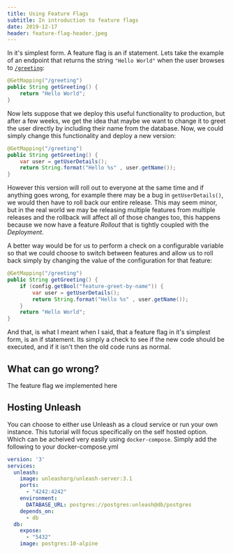 ```yaml
---
title: Using Feature Flags
subtitle: In introduction to feature flags
date: 2019-12-17
header: feature-flag-header.jpeg
---
```


In it's simplest form. A feature flag is an if statement. Lets take the example of an endpoint that returns the string `"Hello World"` when the user browses to [`/greeting`](http://locahost:5000/greeting):

```java
@GetMapping("/greeting")
public String getGreeting() {
    return "Hello World";
}
```

Now lets suppose that we deploy this useful functionality to production, but after a few weeks, we get the idea that maybe we want to change it to greet the user directly by including their name from the database. Now, we could simply change this functionality and deploy a new version:

```java
@GetMapping("/greeting")
public String getGreeting() {
    var user = getUserDetails();
    return String.format("Hello %s" , user.getName());
}
```

However this version will roll out to everyone at the same time and if anything goes wrong, for example there may be a bug in `getUserDetails()`, we would then have to roll back our entire release. This may seem minor, but in the real world we may be releasing multiple features from multiple releases and the rollback will affect all of those changes too, this happens because we now have a feature *Rollout* that is tightly coupled with the *Deployment*.

A better way would be for us to perform a check on a configurable variable so that we could choose to switch between features and allow us to roll back simply by changing the value of the configuration for that feature:

```java
@GetMapping("/greeting")
public String getGreeting() {
    if (config.getBool("feature-greet-by-name")) {
        var user = getUserDetails();
        return String.format("Hello %s" , user.getName());
    }
    return "Hello World";
}
```

And that, is what I meant when I said, that a feature flag in it's simplest form, is an if statement. Its simply a check to see if the new code should be executed, and if it isn't then the old code runs as normal.

## What can go wrong?

The feature flag we implemented here 

## Hosting Unleash
You can choose to either use Unleash as a cloud service or run your own instance. This tutorial will focus specifically on the self hosted option. Which can be acheived very easily using `docker-compose`. Simply add the following to your docker-compose.yml

```yml
version: '3'
services:
  unleash:
    image: unleashorg/unleash-server:3.1
    ports:
      - "4242:4242"
    environment:
      DATABASE_URL: postgres://postgres:unleash@db/postgres
    depends_on:
      - db
  db:
    expose:
      - "5432"
    image: postgres:10-alpine
```

